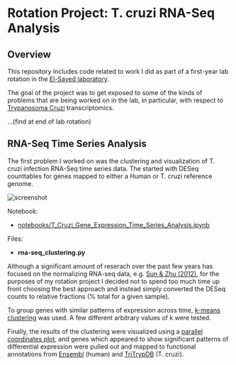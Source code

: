 Rotation Project: T. cruzi RNA-Seq Analysis
===========================================

Overview
--------
This repository includes code related to work I did as part of a first-year lab
rotation in the [El-Sayed laboratory](http://www.najibelsayed.org/).

The goal of the project was to get exposed to some of the kinds of problems
that are being worked on in the lab, in particular, with respect to 
[Trypanosoma Cruzi](http://en.wikipedia.org/wiki/Trypanosoma_cruzi)
transcriptomics.

...(find at end of lab rotation)

RNA-Seq Time Series Analysis
----------------------------

The first problem I worked on was the clustering and visualization of T. cruzi
infection RNA-Seq time series data. The started with DESeq counttables for 
genes mapped to either a Human or T. cruzi reference genome.

![screenshot](https://raw.github.com/khughitt/rotation_el-sayed/master/extra/screenshot.png)

Notebook:
* [notebooks/T_Cruzi_Gene_Expression_Time_Series_Analysis.ipynb](http://nbviewer.ipython.org/urls/raw.github.com/khughitt/rotation_el-sayed/master/notebooks/T_Cruzi_Gene_Expression_Time_Series_Analysis.ipynb)

Files:
* **rna-seq_clustering.py**

Although a significant amount of reserach over the past few years has focused
on the normalizing RNA-seq data, e.g. [Sun & Zhu (2012)](http://www.ncbi.nlm.nih.gov/pubmed/22914217),
for the purposes of my rotation project I decided not to spend too much time
up front choosing the best approach and instead simply converted the DESeq
counts to relative fractions (% total for a given sample).

To group genes with similar patterns of expression across time, [k-means clustering](http://en.wikipedia.org/wiki/K-means_clustering)
was used. A few different arbitrary values of k were tested.

Finally, the results of the clustering were visualized using a [parallel coordinates plot](http://en.wikipedia.org/wiki/Parallel_coordinates),
and genes which appeared to show significant patterns of differential 
expression were pulled out and mapped to functional annotations from [Ensembl](http://useast.ensembl.org/Homo_sapiens/Info/Index)
(human) and [TriTrypDB](http://tritrypdb.org/tritrypdb/) (T. cruzi).


